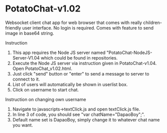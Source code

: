 # PotatoChat-v1.02
Websocket client chat app for web browser that comes with really children-friendly user interface.
No login is required.
Comes with feature to send image in base64 string.

Instruction
1) This app requires the Node JS server named "PotatoChat-NodeJS-Server-V1.04 which could be found in repositories.
2) Execute the Node JS server via instruction given in PotatoChat-v1.04.  Open PotatoChat_v1.02.html.
3) Just click "send" button or "enter" to send a message to server to connect to it. 
4) List of users will automatically be shown in userlist box.
5) Click on username to start chat.

Instruction on changing own username
1) Navigate to javascripts->textClick.js and open textClick.js file.
2) In line 3 of code, you should see "var chatName="DapaoBoy";".
3) Default name set is DapaoBoy, simply change it to whatever chat name you want.
